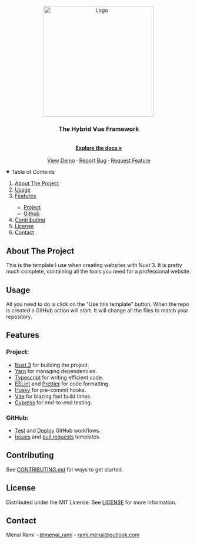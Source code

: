 <br />
<p align="center">
  <a href="https://github.com/boilercodes/nuxt">
    <img src="https://nuxtjs.org/design-kit/colored-text.png" alt="Logo" width="300">
  </a>

<h3 align="center">The Hybrid Vue Framework</h3>

  <p align="center">
    <br />
    <a href="https://v3.nuxtjs.org/getting-started/quick-start"><strong>Explore the docs »</strong></a>
    <br />
    <br />
    <a href="https://rmenai-blueprints.github.io/nuxt/">View Demo</a>
    ·
    <a href="https://github.com/boilercodes/nuxt/issues/new?assignees=&labels=&template=bug_report.md&title=">Report Bug</a>
    ·
    <a href="https://github.com/boilercodes/nuxt/issues/new?assignees=&labels=&template=feature_request.md&title=">Request Feature</a>
  </p>

<!-- TABLE OF CONTENTS -->
<details open="open">
  <summary>Table of Contents</summary>
  <ol>
    <li>
      <a href="#about-the-project">About The Project</a>
    </li>
    <li><a href="#usage">Usage</a></li>
    <li><a href="#features">Features</a></li>
    <ul>
        <li><a href="#project">Project</a></li>
        <li><a href="#github">Github</a></li>
    </ul>
    <li><a href="#contributing">Contributing</a></li>
    <li><a href="#license">License</a></li>
    <li><a href="#contact">Contact</a></li>
  </ol>
</details>

<!-- ABOUT THE PROJECT -->

## About The Project

This is the template I use when creating websites with Nuxt 3.
It is pretty much complete, containing all the tools you need for a professional website.

<!-- Usage -->

## Usage

All you need to do is click on the "Use this template" button. When the repo is created a GitHub action will start. It
will change all the files to match your repository.

<!-- Features -->

## Features

### Project:

- [Nuxt 3](https://v3.nuxtjs.org/) for building the project.
- [Yarn](https://yarnpkg.com/) for managing dependencies.
- [Typescript](https://www.typescriptlang.org/) for writing efficient code.
- [ESLint](https://eslint.org/) and [Prettier](https://prettier.io/) for code formatting.
- [Husky](https://typicode.github.io/husky/) for pre-commit hooks.
- [Vite](https://vitejs.org/) for blazing fast build times.
- [Cypress](https://www.cypress.io/) for end-to-end testing.

### GitHub:

- [Test](https://github.com/boilercodes/nuxt/blob/main/.github/workflows/test.yaml) and
  [Deploy](https://github.com/boilercodes/nuxt/blob/main/.github/workflows/deploy.yaml) GitHub workflows.
- [Issues](https://github.com/boilercodes/nuxt/tree/main/.github/ISSUE_TEMPLATE)
  and [pull requests](https://github.com/boilercodes/nuxt/blob/main/.github/pull_request_template.md) templates.

<!-- CONTRIBUTING -->

## Contributing

See [CONTRIBUTING.md](https://github.com/boilercodes/nuxt/blob/main/CONTRIBUTING.md) for ways to get started.

<!-- LICENSE -->

## License

Distributed under the MIT License. See [LICENSE](https://github.com/boilercodes/nuxt/blob/main/LICENSE) for more
information.

<!-- CONTACT -->

## Contact

Menai Rami - [@menai_rami](https://twitter.com/menai_rami) - rami.menai@outlook.com

